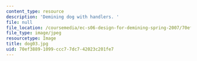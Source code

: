 ```yaml
---
content_type: resource
description: 'Demining dog with handlers. '
file: null
file_location: /coursemedia/ec-s06-design-for-demining-spring-2007/70ef38891099ccc77dc742023c201fe7_dog03.jpg
file_type: image/jpeg
resourcetype: Image
title: dog03.jpg
uid: 70ef3889-1099-ccc7-7dc7-42023c201fe7
---
```

